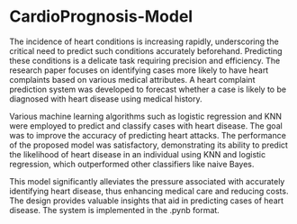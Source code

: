 # CardioPrognosis-Model

The incidence of heart conditions is increasing rapidly, underscoring the critical need to predict such conditions accurately beforehand. Predicting these conditions is a delicate task requiring precision and efficiency. The research paper focuses on identifying cases more likely to have heart complaints based on various medical attributes. A heart complaint prediction system was developed to forecast whether a case is likely to be diagnosed with heart disease using medical history.

Various machine learning algorithms such as logistic regression and KNN were employed to predict and classify cases with heart disease. The goal was to improve the accuracy of predicting heart attacks. The performance of the proposed model was satisfactory, demonstrating its ability to predict the likelihood of heart disease in an individual using KNN and logistic regression, which outperformed other classifiers like naive Bayes.

This model significantly alleviates the pressure associated with accurately identifying heart disease, thus enhancing medical care and reducing costs. The design provides valuable insights that aid in predicting cases of heart disease. The system is implemented in the .pynb format.
